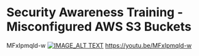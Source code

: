 # Security Awareness Training - Misconfigured AWS S3 Buckets

MFxIpmqld-w
[![IMAGE_ALT TEXT](https://img.youtube.com/vi/MFxIpmqld-w/0.jpg)](https://youtu.be/MFxIpmqld-w)
https://youtu.be/MFxIpmqld-w
